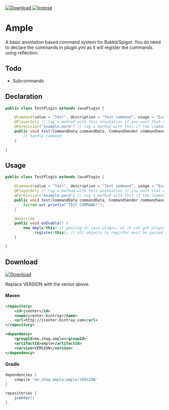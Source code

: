 [ ![Download](https://api.bintray.com/packages/ihaq/maven/ample/images/download.svg) ](https://bintray.com/ihaq/maven/ample/_latestVersion)
[![license](https://img.shields.io/github/license/mashape/apistatus.svg) ](LICENSE)

# Ample
A basic annotation based command system for Bukkit/Spigot. You do need to declare the commands in plugin.yml as it will register the commands using reflection.

## Todo
* Subcommands

## Declaration

```java
public class TestPlugin extends JavaPlugin {

    @Command(value = "Test", description = "Test command", usage = "Example usage.", alias = {"tst","t"}) //every command method needs this annotation
    @PlayerOnly // tag a method with this annotation if you want that command to be run by a player only
    @Permission("example.perm") // tag a method with this if the command has a permission requirement
    public void test(CommandData commandData, CommandSender commandSender, String[] args) {
        // handle command
    }

}
```

## Usage
```java
public class TestPlugin extends JavaPlugin {

    @Command(value = "Test", description = "Test command", usage = "Example usage.", alias = {"tst","t"}) //every command method needs this annotation
    @PlayerOnly // tag a method with this annotation if you want that command to be run by a player only
    @Permission("example.perm") // tag a method with this if the command has a permission requirement
    public void test(CommandData commandData, CommandSender commandSender, String[] args) {
        System.out.println("TEST COMMAND!");
    }

    @Override
    public void onEnable() {
        new Ample(this) // passing in java plugin, so it can get plugin name
            .register(this); // all objects to register must be passed in at this time
    }

}
```


## Download
[ ![Download](https://api.bintray.com/packages/ihaq/maven/ample/images/download.svg) ](https://bintray.com/ihaq/maven/ample/_latestVersion)

Replace VERSION with the verion above.

#### Maven
```xml
<repository>
    <id>jcenter</id>
    <name>jcenter-bintray</name>
    <url>http://jcenter.bintray.com</url>
</repository>

<dependency>
    <groupId>me.ihaq.ample</groupId>
    <artifactId>ample</artifactId>
    <version>VERSION</version>
</dependency>
```

#### Gradle
```gradle
dependencies {
    compile 'me.ihaq.ample:ample:VERSION'
}

repositories {
    jcenter()
}
```